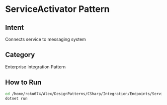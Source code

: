 # ServiceActivator Pattern

## Intent
Connects service to messaging system

## Category
Enterprise Integration Pattern

## How to Run
```bash
cd /home/roku674/Alex/DesignPatterns/CSharp/Integration/Endpoints/ServiceActivator
dotnet run
```
